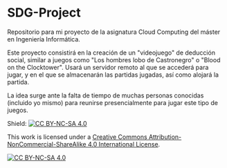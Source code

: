 # SDG-Project
Repositorio para mi proyecto de la asignatura Cloud Computing del máster en Ingeniería Informática.

Este proyecto consistirá en la creación de un "videojuego" de deducción social, similar a juegos como "Los hombres lobo de Castronegro" o "Blood on the Clocktower". Usará un servidor remoto al que se accederá para jugar, y en el que se almacenarán las partidas jugadas, así como alojará la partida.

La idea surge ante la falta de tiempo de muchas personas conocidas (incluido yo mismo) para reunirse presencialmente para jugar este tipo de juegos.

Shield: [![CC BY-NC-SA 4.0][cc-by-nc-sa-shield]][cc-by-nc-sa]

This work is licensed under a
[Creative Commons Attribution-NonCommercial-ShareAlike 4.0 International License][cc-by-nc-sa].

[![CC BY-NC-SA 4.0][cc-by-nc-sa-image]][cc-by-nc-sa]

[cc-by-nc-sa]: http://creativecommons.org/licenses/by-nc-sa/4.0/
[cc-by-nc-sa-image]: https://licensebuttons.net/l/by-nc-sa/4.0/88x31.png
[cc-by-nc-sa-shield]: https://img.shields.io/badge/License-CC%20BY--NC--SA%204.0-lightgrey.svg
